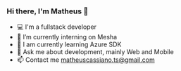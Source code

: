 ### Hi there, I'm Matheus 👋

<!--
**matheuscassiano/matheuscassiano** is a ✨ _special_ ✨ repository because its `README.md` (this file) appears on your GitHub profile.

Here are some ideas to get you started:

- 🔭 I’m currently working on ...
- 🌱 I’m currently learning ...
- 👯 I’m looking to collaborate on ...
- 🤔 I’m looking for help with ...
- 💬 Ask me about ...
- 📫 How to reach me: ...
- 😄 Pronouns: ...
- ⚡ Fun fact: ...
-->

- 💻 I'm a fullstack developer 
- 🔭 I’m currently interning on Mesha
- 🌱 I am currently learning Azure SDK
- 💬 Ask me about development, mainly Web and Mobile
- 📫 Contact me matheuscassiano.ts@gmail.com
